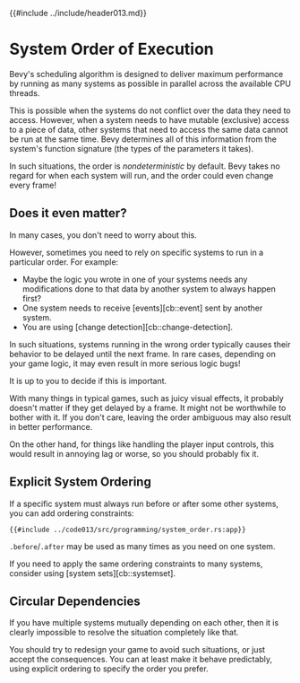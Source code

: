 {{#include ../include/header013.md}}

# System Order of Execution

Bevy's scheduling algorithm is designed to deliver maximum performance
by running as many systems as possible in parallel across the available
CPU threads.

This is possible when the systems do not conflict over the data they need
to access. However, when a system needs to have mutable (exclusive) access
to a piece of data, other systems that need to access the same data cannot
be run at the same time. Bevy determines all of this information from the
system's function signature (the types of the parameters it takes).

In such situations, the order is *nondeterministic* by default. Bevy takes
no regard for when each system will run, and the order could even change
every frame!

## Does it even matter?

In many cases, you don't need to worry about this.

However, sometimes you need to rely on specific systems to run in a particular
order. For example:

  - Maybe the logic you wrote in one of your systems needs any modifications
    done to that data by another system to always happen first?
  - One system needs to receive [events][cb::event] sent by another system.
  - You are using [change detection][cb::change-detection].

In such situations, systems running in the wrong order typically causes
their behavior to be delayed until the next frame. In rare cases, depending
on your game logic, it may even result in more serious logic bugs!

It is up to you to decide if this is important.

With many things in typical games, such as juicy visual effects, it probably
doesn't matter if they get delayed by a frame. It might not be worthwhile
to bother with it. If you don't care, leaving the order ambiguous may also
result in better performance.

On the other hand, for things like handling the player input controls,
this would result in annoying lag or worse, so you should probably fix it.

## Explicit System Ordering

If a specific system must always run before or after some other systems,
you can add ordering constraints:

```rust,no_run,noplayground
{{#include ../code013/src/programming/system_order.rs:app}}
```

`.before`/`.after` may be used as many times as you need on one system.

If you need to apply the same ordering constraints to many systems,
consider using [system sets][cb::systemset].

## Circular Dependencies

If you have multiple systems mutually depending on each other, then it is
clearly impossible to resolve the situation completely like that.

You should try to redesign your game to avoid such situations, or just accept
the consequences. You can at least make it behave predictably, using explicit
ordering to specify the order you prefer.
